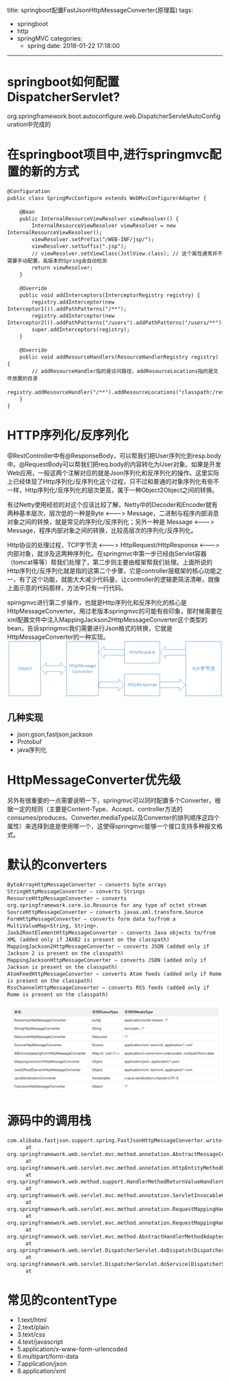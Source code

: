 title: springboot配置FastJsonHttpMessageConverter(原理篇)
tags:
  - springboot
  - http
  - springMVC
categories: 
    - spring
date: 2018-01-22 17:18:00
---
# springboot如何配置DispatcherServlet?
org.springframework.boot.autoconfigure.web.DispatcherServletAutoConfiguration中完成的

# 在springboot项目中,进行springmvc配置的新的方式
```
@Configuration
public class SpringMvcConfigure extends WebMvcConfigurerAdapter {

    @Bean
    public InternalResourceViewResolver viewResolver() {
        InternalResourceViewResolver viewResolver = new InternalResourceViewResolver();
        viewResolver.setPrefix("/WEB-INF/jsp/");
        viewResolver.setSuffix(".jsp");
        // viewResolver.setViewClass(JstlView.class); // 这个属性通常并不需要手动配置，高版本的Spring会自动检测
        return viewResolver;
    }

    @Override
    public void addInterceptors(InterceptorRegistry registry) {
        registry.addInterceptor(new Interceptor1()).addPathPatterns("/**");
        registry.addInterceptor(new Interceptor2()).addPathPatterns("/users").addPathPatterns("/users/**");
        super.addInterceptors(registry);
    }

    @Override
    public void addResourceHandlers(ResourceHandlerRegistry registry) {
        // addResourceHandler指的是访问路径，addResourceLocations指的是文件放置的目录  
        registry.addResourceHandler("/**").addResourceLocations("classpath:/res/");
    }
}
```


# HTTP序列化/反序列化
@RestController中有@ResponseBody，可以帮我们把User序列化到resp.body中。@RequestBody可以帮我们把req.body的内容转化为User对象。如果是开发Web应用，一般这两个注解对应的就是Json序列化和反序列化的操作。这里实际上已经体现了Http序列化/反序列化这个过程，只不过和普通的对象序列化有些不一样，Http序列化/反序列化的层次更高，属于一种Object2Object之间的转换。

有过Netty使用经验的对这个应该比较了解，Netty中的Decoder和Encoder就有两种基本层次，层次低的一种是Byte <---> Message，二进制与程序内部消息对象之间的转换，就是常见的序列化/反序列化；另外一种是 Message <---> Message，程序内部对象之间的转换，比较高层次的序列化/反序列化。

Http协议的处理过程，TCP字节流 <---> HttpRequest/HttpResponse <---> 内部对象，就涉及这两种序列化。在springmvc中第一步已经由Servlet容器（tomcat等等）帮我们处理了，第二步则主要由框架帮我们处理。上面所说的Http序列化/反序列化就是指的这第二个步骤，它是controller层框架的核心功能之一，有了这个功能，就能大大减少代码量，让controller的逻辑更简洁清晰，就像上面示意的代码那样，方法中只有一行代码。

spirngmvc进行第二步操作，也就是Http序列化和反序列化的核心是HttpMessageConverter。用过老版本springmvc的可能有些印象，那时候需要在xml配置文件中注入MappingJackson2HttpMessageConverter这个类型的bean，告诉springmvc我们需要进行Json格式的转换，它就是HttpMessageConverter的一种实现。
![upload successful](/images/pasted-39.png)
## 几种实现
- json:gson,fastjson,jackson
- Protobuf
- java序列化

# HttpMessageConverter优先级
另外有很重要的一点需要说明一下，springmvc可以同时配置多个Converter，根据一定的规则（主要是Content-Type、Accept、controller方法的consumes/produces、Converter.mediaType以及Converter的排列顺序这四个属性）来选择到底是使用哪一个，这使得springmvc能够一个接口支持多种报文格式。

# 默认的converters
```
ByteArrayHttpMessageConverter – converts byte arrays
StringHttpMessageConverter – converts Strings
ResourceHttpMessageConverter – converts org.springframework.core.io.Resource for any type of octet stream
SourceHttpMessageConverter – converts javax.xml.transform.Source
FormHttpMessageConverter – converts form data to/from a MultiValueMap<String, String>.
Jaxb2RootElementHttpMessageConverter – converts Java objects to/from XML (added only if JAXB2 is present on the classpath)
MappingJackson2HttpMessageConverter – converts JSON (added only if Jackson 2 is present on the classpath)
MappingJacksonHttpMessageConverter – converts JSON (added only if Jackson is present on the classpath)
AtomFeedHttpMessageConverter – converts Atom feeds (added only if Rome is present on the classpath)
RssChannelHttpMessageConverter – converts RSS feeds (added only if Rome is present on the classpath)
```
![upload successful](/images/pasted-40.png)

# 源码中的调用栈
```
com.alibaba.fastjson.support.spring.FastJsonHttpMessageConverter.write(FastJsonHttpMessageConverter.java:185)
	  at org.springframework.web.servlet.mvc.method.annotation.AbstractMessageConverterMethodProcessor.writeWithMessageConverters(AbstractMessageConverterMethodProcessor.java:231)
	  at org.springframework.web.servlet.mvc.method.annotation.HttpEntityMethodProcessor.handleReturnValue(HttpEntityMethodProcessor.java:203)
	  at org.springframework.web.method.support.HandlerMethodReturnValueHandlerComposite.handleReturnValue(HandlerMethodReturnValueHandlerComposite.java:81)
	  at org.springframework.web.servlet.mvc.method.annotation.ServletInvocableHandlerMethod.invokeAndHandle(ServletInvocableHandlerMethod.java:113)
	  at org.springframework.web.servlet.mvc.method.annotation.RequestMappingHandlerAdapter.invokeHandlerMethod(RequestMappingHandlerAdapter.java:827)
	  at org.springframework.web.servlet.mvc.method.annotation.RequestMappingHandlerAdapter.handleInternal(RequestMappingHandlerAdapter.java:738)
	  at org.springframework.web.servlet.mvc.method.AbstractHandlerMethodAdapter.handle(AbstractHandlerMethodAdapter.java:85)
	  at org.springframework.web.servlet.DispatcherServlet.doDispatch(DispatcherServlet.java:967)
	  at org.springframework.web.servlet.DispatcherServlet.doService(DispatcherServlet.java:901)
	  at 
```
# 常见的contentType

- 1.text/html
- 2.text/plain
- 3.text/css
- 4.text/javascript
- 5.application/x-www-form-urlencoded
- 6.multipart/form-data
- 7.application/json
- 8.application/xml
